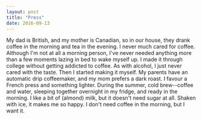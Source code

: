 ```yaml
---
layout: post
title: "Press"
date: 2016-09-13
---
```


My dad is British, and my mother is Canadian, so in our house, they drank coffee in the morning and tea in the evening. I never much cared for coffee. Although I'm not at all a morning person, I've never needed anything more than a few moments lazing in bed to wake myself up. I made it through college without getting addicted to coffee. As with alcohol, I just never cared with the taste. Then I started making it myself. My parents have an automatic drip coffeemaker, and my mom prefers a dark roast. I favour a French press and something lighter. During the summer, cold brew--coffee and water, sleeping together overnight in my fridge, and ready in the morning. I like a bit of (almond) milk, but it doesn't need sugar at all. Shaken with ice, it makes me so happy. I don't need coffee in the morning, but I want it.
